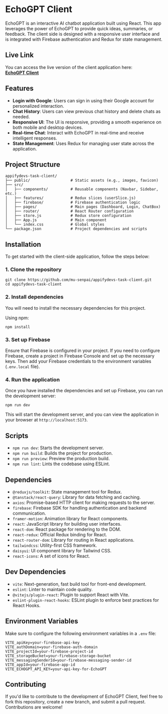 
# EchoGPT Client

EchoGPT is an interactive AI chatbot application built using React. This app leverages the power of EchoGPT to provide quick ideas, summaries, or feedback. The client side is designed with a responsive user interface and is integrated with Firebase authentication and Redux for state management.

## Live Link
You can access the live version of the client application here:  
[**EchoGPT Client**](https://echogpt-9bc84.web.app/)

## Features
- **Login with Google**: Users can sign in using their Google account for personalized interaction.
- **Chat History**: Users can view previous chat history and delete chats as needed.
- **Responsive UI**: The UI is responsive, providing a smooth experience on both mobile and desktop devices.
- **Real-time Chat**: Interact with EchoGPT in real-time and receive intelligent responses.
- **State Management**: Uses Redux for managing user state across the application.

## Project Structure

```
appifydevs-task-client/
├── public/                  # Static assets (e.g., images, favicon)
├── src/
│   ├── components/          # Reusable components (Navbar, Sidebar, etc.)
│   ├── features/            # Redux slices (userSlice.js)
│   ├── firebase/            # Firebase authentication logic
│   ├── pages/               # Main pages (Dashboard, Login, ChatBox)
│   ├── router/              # React Router configuration
│   ├── store.js             # Redux store configuration
│   ├── App.js               # Main component
│   └── index.css            # Global styles
└── package.json             # Project dependencies and scripts
```

## Installation

To get started with the client-side application, follow the steps below:

### 1. Clone the repository
```
git clone https://github.com/mu-senpai/appifydevs-task-client.git
cd appifydevs-task-client
```

### 2. Install dependencies
You will need to install the necessary dependencies for this project.

Using npm:
```
npm install
```

### 3. Set up Firebase
Ensure that Firebase is configured in your project. If you need to configure Firebase, create a project in Firebase Console and set up the necessary keys. Then add your Firebase credentials to the environment variables (`.env.local` file).

### 4. Run the application
Once you have installed the dependencies and set up Firebase, you can run the development server:

```
npm run dev
```

This will start the development server, and you can view the application in your browser at `http://localhost:5173`.

## Scripts

- `npm run dev`: Starts the development server.
- `npm run build`: Builds the project for production.
- `npm run preview`: Preview the production build.
- `npm run lint`: Lints the codebase using ESLint.

## Dependencies

- `@reduxjs/toolkit`: State management tool for Redux.
- `@tanstack/react-query`: Library for data fetching and caching.
- `axios`: Promise-based HTTP client for making requests to the server.
- `firebase`: Firebase SDK for handling authentication and backend communication.
- `framer-motion`: Animation library for React components.
- `react`: JavaScript library for building user interfaces.
- `react-dom`: React package for rendering to the DOM.
- `react-redux`: Official Redux binding for React.
- `react-router-dom`: Library for routing in React applications.
- `tailwindcss`: Utility-first CSS framework.
- `daisyui`: UI component library for Tailwind CSS.
- `react-icons`: A set of icons for React.

## Dev Dependencies

- `vite`: Next-generation, fast build tool for front-end development.
- `eslint`: Linter to maintain code quality.
- `@vitejs/plugin-react`: Plugin to support React with Vite.
- `eslint-plugin-react-hooks`: ESLint plugin to enforce best practices for React Hooks.

## Environment Variables

Make sure to configure the following environment variables in a `.env` file:

```
VITE_apiKey=your-firebase-api-key
VITE_authDomain=your-firebase-auth-domain
VITE_projectId=your-firebase-project-id
VITE_storageBucket=your-firebase-storage-bucket
VITE_messagingSenderId=your-firebase-messaging-sender-id
VITE_appId=your-firebase-app-id
VITE_ECHOGPT_API_KEY=your-api-key-for-EchoGPT
```

## Contributing

If you'd like to contribute to the development of EchoGPT Client, feel free to fork this repository, create a new branch, and submit a pull request. Contributions are welcome!